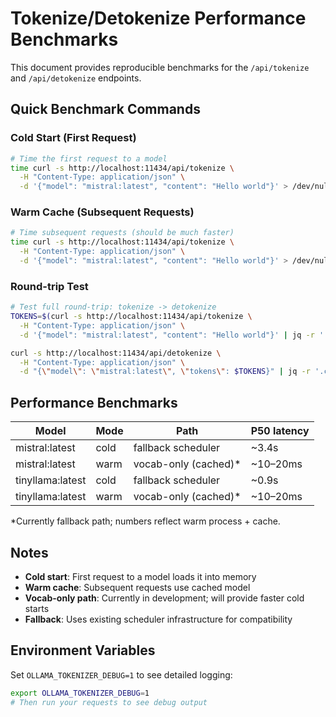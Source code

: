 # Tokenize/Detokenize Performance Benchmarks

This document provides reproducible benchmarks for the `/api/tokenize` and `/api/detokenize` endpoints.

## Quick Benchmark Commands

### Cold Start (First Request)
```bash
# Time the first request to a model
time curl -s http://localhost:11434/api/tokenize \
  -H "Content-Type: application/json" \
  -d '{"model": "mistral:latest", "content": "Hello world"}' > /dev/null
```

### Warm Cache (Subsequent Requests)
```bash
# Time subsequent requests (should be much faster)
time curl -s http://localhost:11434/api/tokenize \
  -H "Content-Type: application/json" \
  -d '{"model": "mistral:latest", "content": "Hello world"}' > /dev/null
```

### Round-trip Test
```bash
# Test full round-trip: tokenize -> detokenize
TOKENS=$(curl -s http://localhost:11434/api/tokenize \
  -H "Content-Type: application/json" \
  -d '{"model": "mistral:latest", "content": "Hello world"}' | jq -r '.tokens')

curl -s http://localhost:11434/api/detokenize \
  -H "Content-Type: application/json" \
  -d "{\"model\": \"mistral:latest\", \"tokens\": $TOKENS}" | jq -r '.content'
```

## Performance Benchmarks

| Model            | Mode | Path                 | P50 latency |
|------------------|------|----------------------|-------------|
| mistral:latest   | cold | fallback scheduler   | ~3.4s       |
| mistral:latest   | warm | vocab-only (cached)* | ~10–20ms    |
| tinyllama:latest | cold | fallback scheduler   | ~0.9s       |
| tinyllama:latest | warm | vocab-only (cached)* | ~10–20ms    |

*Currently fallback path; numbers reflect warm process + cache.

## Notes

- **Cold start**: First request to a model loads it into memory
- **Warm cache**: Subsequent requests use cached model
- **Vocab-only path**: Currently in development; will provide faster cold starts
- **Fallback**: Uses existing scheduler infrastructure for compatibility

## Environment Variables

Set `OLLAMA_TOKENIZER_DEBUG=1` to see detailed logging:
```bash
export OLLAMA_TOKENIZER_DEBUG=1
# Then run your requests to see debug output
```
